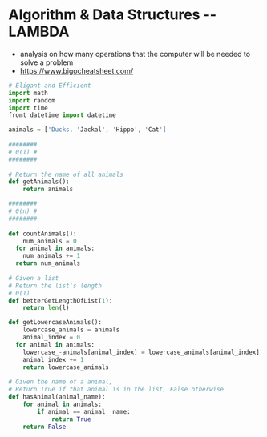 # Algorithm & Data Structures -- LAMBDA

- analysis on how many operations that the computer will be needed to solve a problem
- https://www.bigocheatsheet.com/

```python
# Eligant and Efficient
import math
import random
import time
fromt datetime import datetime

animals = ['Ducks, 'Jackal', 'Hippo', 'Cat']
           
########
# 0(1) #
########
           
# Return the name of all animals
def getAnimals():
	return animals

########
# 0(n) #
########
           
def countAnimals():
	num_animals = 0
  for animal in animals:
  	num_animals += 1
  return num_animals
           
# Given a list
# Return the list's length
# 0(1)
def betterGetLengthOfList(1):
	return len(l)

def getLowercaseAnimals():
	lowercase_animals = animals
	animal_index = 0
  for animal in animals:
  	lowercase_-animals[animal_index] = lowercase_animals[animal_index].lower()
    animal_index += 1
	return lowercase_animals
           
# Given the name of a animal,
# Return True if that animal is in the list, False otherwise
def hasAnimal(animal_name):
	for animal in animals:
		if animal == animal__name:
			return True
	return False
```

